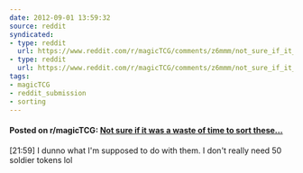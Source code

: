 ```yaml
---
date: 2012-09-01 13:59:32
source: reddit
syndicated:
- type: reddit
  url: https://www.reddit.com/r/magicTCG/comments/z6mmm/not_sure_if_it_was_a_waste_of_time_to_sort_these/
- type: reddit
  url: https://www.reddit.com/r/magicTCG/comments/z6mmm/not_sure_if_it_was_a_waste_of_time_to_sort_these/c61wkpj/
tags:
- magicTCG
- reddit_submission
- sorting
---
```


#### Posted on r/magicTCG: [Not sure if it was a waste of time to sort these...](https://www.reddit.com/r/magicTCG/comments/z6mmm/not_sure_if_it_was_a_waste_of_time_to_sort_these/)

[21:59] I dunno what I'm supposed to do with them. I don't really need 50 soldier tokens lol